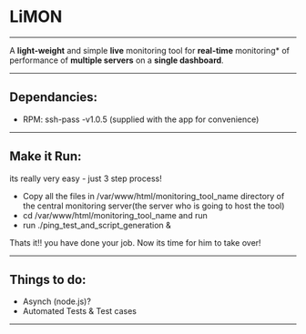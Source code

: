 # LiMON #
-------

A **light-weight** and simple **live** monitoring tool for **real-time** monitoring* of performance of **multiple servers** on a **single dashboard**.

------


## Dependancies: ##

- RPM: ssh-pass -v1.0.5 (supplied with the app for convenience)

-------

## Make it Run: ##

its really very easy - just 3 step process!

 - Copy
 all the files in /var/www/html/monitoring_tool_name directory of the central monitoring server(the server who is going to host the tool)
 - cd  /var/www/html/monitoring_tool_name and run 
 - run ./ping_test_and_script_generation &

 Thats it!! you have done your job. Now its time for him to take over!

---------

## Things to do: ##

- Asynch (node.js)?
- Automated Tests & Test cases

---------